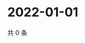 # 2022-01-01

共 0 条

<!-- BEGIN WEIBO -->
<!-- 最后更新时间 Sat Jan 01 2022 19:11:53 GMT+0800 (China Standard Time) -->

<!-- END WEIBO -->
